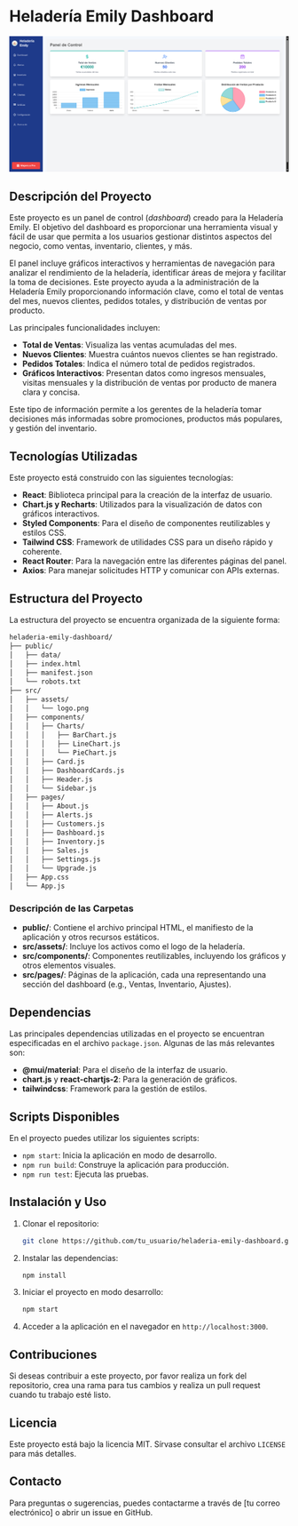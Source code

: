 # Heladería Emily Dashboard

![Dashboard Heladeria Emily](https://github.com/alexanderportilla/heladeria-emily-dashboard/blob/9705a2eaafc8fd1854c2620da56bf64cd006f0b7/Dashboard%20Heladeria%20Emily.png)

## Descripción del Proyecto

Este proyecto es un panel de control (*dashboard*) creado para la Heladería Emily. El objetivo del dashboard es proporcionar una herramienta visual y fácil de usar que permita a los usuarios gestionar distintos aspectos del negocio, como ventas, inventario, clientes, y más.

El panel incluye gráficos interactivos y herramientas de navegación para analizar el rendimiento de la heladería, identificar áreas de mejora y facilitar la toma de decisiones. Este proyecto ayuda a la administración de la Heladería Emily proporcionando información clave, como el total de ventas del mes, nuevos clientes, pedidos totales, y distribución de ventas por producto.

Las principales funcionalidades incluyen:

- **Total de Ventas**: Visualiza las ventas acumuladas del mes.
- **Nuevos Clientes**: Muestra cuántos nuevos clientes se han registrado.
- **Pedidos Totales**: Indica el número total de pedidos registrados.
- **Gráficos Interactivos**: Presentan datos como ingresos mensuales, visitas mensuales y la distribución de ventas por producto de manera clara y concisa.

Este tipo de información permite a los gerentes de la heladería tomar decisiones más informadas sobre promociones, productos más populares, y gestión del inventario.

## Tecnologías Utilizadas

Este proyecto está construido con las siguientes tecnologías:

- **React**: Biblioteca principal para la creación de la interfaz de usuario.
- **Chart.js y Recharts**: Utilizados para la visualización de datos con gráficos interactivos.
- **Styled Components**: Para el diseño de componentes reutilizables y estilos CSS.
- **Tailwind CSS**: Framework de utilidades CSS para un diseño rápido y coherente.
- **React Router**: Para la navegación entre las diferentes páginas del panel.
- **Axios**: Para manejar solicitudes HTTP y comunicar con APIs externas.

## Estructura del Proyecto

La estructura del proyecto se encuentra organizada de la siguiente forma:

```
heladeria-emily-dashboard/
├── public/
│   ├── data/
│   ├── index.html
│   ├── manifest.json
│   └── robots.txt
├── src/
│   ├── assets/
│   │   └── logo.png
│   ├── components/
│   │   ├── Charts/
│   │   │   ├── BarChart.js
│   │   │   ├── LineChart.js
│   │   │   └── PieChart.js
│   │   ├── Card.js
│   │   ├── DashboardCards.js
│   │   ├── Header.js
│   │   └── Sidebar.js
│   ├── pages/
│   │   ├── About.js
│   │   ├── Alerts.js
│   │   ├── Customers.js
│   │   ├── Dashboard.js
│   │   ├── Inventory.js
│   │   ├── Sales.js
│   │   ├── Settings.js
│   │   └── Upgrade.js
│   ├── App.css
│   └── App.js
```

### Descripción de las Carpetas

- **public/**: Contiene el archivo principal HTML, el manifiesto de la aplicación y otros recursos estáticos.
- **src/assets/**: Incluye los activos como el logo de la heladería.
- **src/components/**: Componentes reutilizables, incluyendo los gráficos y otros elementos visuales.
- **src/pages/**: Páginas de la aplicación, cada una representando una sección del dashboard (e.g., Ventas, Inventario, Ajustes).

## Dependencias

Las principales dependencias utilizadas en el proyecto se encuentran especificadas en el archivo `package.json`. Algunas de las más relevantes son:

- **@mui/material**: Para el diseño de la interfaz de usuario.
- **chart.js** y **react-chartjs-2**: Para la generación de gráficos.
- **tailwindcss**: Framework para la gestión de estilos.

## Scripts Disponibles

En el proyecto puedes utilizar los siguientes scripts:

- `npm start`: Inicia la aplicación en modo de desarrollo.
- `npm run build`: Construye la aplicación para producción.
- `npm run test`: Ejecuta las pruebas.

## Instalación y Uso

1. Clonar el repositorio:
   ```bash
   git clone https://github.com/tu_usuario/heladeria-emily-dashboard.git
   ```
2. Instalar las dependencias:
   ```bash
   npm install
   ```
3. Iniciar el proyecto en modo desarrollo:
   ```bash
   npm start
   ```
4. Acceder a la aplicación en el navegador en `http://localhost:3000`.

## Contribuciones

Si deseas contribuir a este proyecto, por favor realiza un fork del repositorio, crea una rama para tus cambios y realiza un pull request cuando tu trabajo esté listo.

## Licencia

Este proyecto está bajo la licencia MIT. Sírvase consultar el archivo `LICENSE` para más detalles.

## Contacto

Para preguntas o sugerencias, puedes contactarme a través de [tu correo electrónico] o abrir un issue en GitHub.

